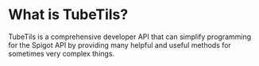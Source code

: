 # What is TubeTils?

TubeTils is a comprehensive developer API that can simplify programming for the Spigot API by providing many helpful and useful methods for sometimes very complex things.
